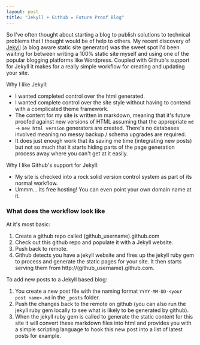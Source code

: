 ```yaml
---
layout: post
title: "Jekyll + Github = Future Proof Blog"
---
```


So I've often thought about starting a blog to publish solutions to technical problems that I thought would be of 
help to others. My recent discovery of [Jekyll](https://github.com/mojombo/jekyll) (a blog aware static site 
generator) was the sweet spot I'd been waiting for between writing a 100% static site myself and using one of the 
popular blogging platforms like Wordpress. Coupled with Github's support for Jekyll it makes for a really 
simple workflow for creating and updating your site. 

Why I like Jekyll:

- I wanted completed control over the html generated.
- I wanted complete control over the site style without having to contend with a complicated theme framework.
- The content for my site is written in markdown, meaning that it's future proofed against new versions of HTML
assuming that the appropriate `md` -> `new html version` generators are created. There's no databases involved 
meaning no messy backup / schema upgrades are required. 
- It does just enough work that its saving me time (integrating new posts) but not so much that it starts hiding 
parts of the page generation process away where you can't get at it easily. 

<!--more-->

Why I like Github's support for Jekyll:

- My site is checked into a rock solid version control system as part of its normal workflow.
- Ummm... its free hosting! You can even point your own domain name at it.
 

### What does the workflow look like

At it's most basic:

1. Create a github repo called (github_username).github.com
2. Check out this github repo and populate it with a Jekyll website.
3. Push back to remote. 
4. Github detects you have a jekyll website and fires up the jekyll ruby gem to process and generate the static pages
for your site. It then starts serving them from http://(github_username).github.com.

To add new posts to a Jekyll based blog:

1. You create a new post file with the naming format `YYYY-MM-DD-<your post name>.md` in the `_posts` folder.
2. Push the changes back to the remote on github (you can also run the jekyll ruby gem locally to see what is likely
to be generated by github).
3. When the jekyll ruby gem is called to generate the static content for this site it will convert these markdown files
into html and provides you with a simple scripting language to hook this new post into a list of latest posts 
for example. 


